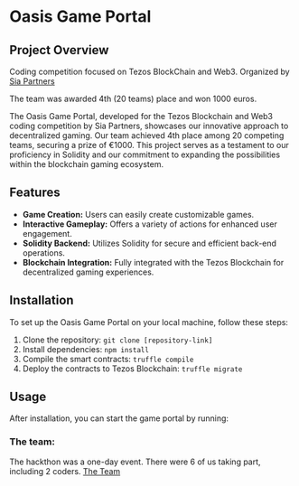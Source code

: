 # Oasis Game Portal

## Project Overview

Coding competition focused on Tezos BlockChain and Web3.
Organized by [Sia Partners](https://www.sia-partners.com/fr) 

The team was awarded 4th (20 teams) place and won 1000 euros.

The Oasis Game Portal, developed for the Tezos Blockchain and Web3 coding competition by Sia Partners, showcases our innovative approach to decentralized gaming. Our team achieved 4th place among 20 competing teams, securing a prize of €1000. This project serves as a testament to our proficiency in Solidity and our commitment to expanding the possibilities within the blockchain gaming ecosystem.

## Features
- **Game Creation:** Users can easily create customizable games.
- **Interactive Gameplay:** Offers a variety of actions for enhanced user engagement.
- **Solidity Backend:** Utilizes Solidity for secure and efficient back-end operations.
- **Blockchain Integration:** Fully integrated with the Tezos Blockchain for decentralized gaming experiences.

## Installation
To set up the Oasis Game Portal on your local machine, follow these steps:
1. Clone the repository: `git clone [repository-link]`
2. Install dependencies: `npm install`
3. Compile the smart contracts: `truffle compile`
4. Deploy the contracts to Tezos Blockchain: `truffle migrate`

## Usage
After installation, you can start the game portal by running:

### The team:

The hackthon was a one-day event. There were 6 of us taking part, including 2 coders.
[The Team ](https://www.linkedin.com/feed/update/urn:li:activity:7048696664437514240/)
